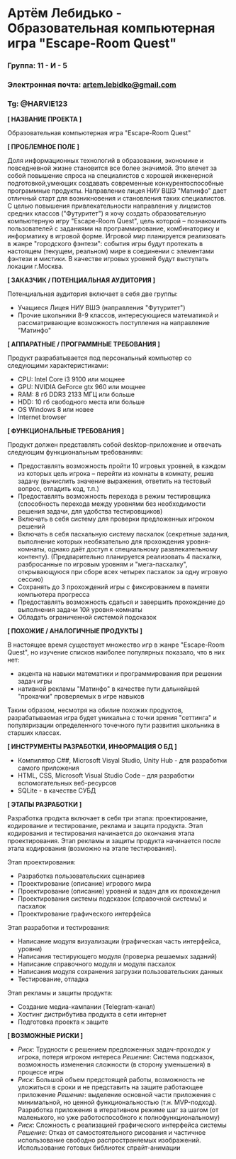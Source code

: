 # Артём Лебидько - Образовательная компьютерная игра "Escape-Room Quest"

### Группа: 11 - И - 5
### Электронная почта: artem.lebidko@gmail.com
### Tg: @HARVIE123


**[ НАЗВАНИЕ ПРОЕКТА ]**

Образовательная компьютерная игра "Escape-Room Quest"

**[ ПРОБЛЕМНОЕ ПОЛЕ ]**

Доля информационных технологий в образовании, экономике и повседневной жизне становится все более значимой. Это влечет за собой повышение спроса на специалистов с хорошей инженерной подготовкой,умеющих создавать современные конкурентоспособные программные продукты. Направление лицея НИУ ВШЭ "Матинфо" дает отличный старт для возникновения и становления таких специалистов. С целью повышения привлекательности направления у лицеистов средних классов ("Футуритет") я хочу создать образовательную компьютерную игру "Escape-Room Quest", цель которой – познакомить пользователей с заданиями на программирование, комбинаторику и информатику в игровой форме. 
Игровой мир планируется реализовать в жанре "городского фэнтези": события игры будут протекать в настоящем (текущем, реальном) мире в соединении с элементами фэнтези и мистики. В качестве игровых уровней будут выступать локации г.Москва.

**[ ЗАКАЗЧИК / ПОТЕНЦИАЛЬНАЯ АУДИТОРИЯ ]**

Потенциальная аудитория включает в себя две группы:
* Учащиеся Лицея НИУ ВШЭ (направления "Футуритет")
* Прочие школьники 8-9 классов, интересующиеся математикой и рассматривающие возможность поступления на направление "Матинфо"

**[ АППАРАТНЫЕ / ПРОГРАММНЫЕ ТРЕБОВАНИЯ ]** 

Продукт разрабатывается под персональный компьютер со следующими характеристиками:
* CPU: Intel Core i3 9100 или мощнее
* GPU: NVIDIA GeForce gtx 960 или мощнее
* RAM: 8 гб DDR3 2133 МГЦ или больше
* HDD: 10 гб свободного места или больше
* OS Windows 8 или новее
* Internet browser

**[ ФУНКЦИОНАЛЬНЫЕ ТРЕБОВАНИЯ ]**

Продукт должен представлять собой desktop-приложение и отвечать следующим функциональным требованиям:
* Предоставлять возможность пройти 10 игровых уровней, в каждом из которых цель игрока – перейти из комнаты в комнату, решив задачу (вычислить значение выражения, ответить на тестовый вопрос, отладить код, т.п.)
* Предоставлять возможность перехода в режим тестировщика (способность перехода между уровнями без необходимости решения задачи, для удобства тестировщиков)
* Включать в себя систему для проверки предложенных игроком решений
* Включать в себя пасхальную систему пасхалок (секретные задания, выполнение которых необязательно для прохождения уровня-комнаты, однако даёт доступ к специальному
развлекательному контенту). (Предварительно планируется реализовать 4 пасхалки, разбросанные по игровым уровням и "мега-пасхалку", открывающуюся при сборе всех
четырех пасхалок за одну игровую сессию)
* Сохранять до 3 прохождений игры с фиксированием в памяти компьютера прогресса
* Предоставлять возможность сдаться и завершить прохождение до выполнения задачи 10й уровня-комнаты
* Обладать ограниченной системой подсказок 

**[ ПОХОЖИЕ / АНАЛОГИЧНЫЕ ПРОДУКТЫ ]**

В настоящее время существует множество игр в жанре "Escape-Room Quest", но изучение списков наиболее популярных показало, что в них нет:
* акцента на навыки математики и программирования при решении задач игры
* нативной рекламы "Матинфо" в качестве пути дальнейшей "прокачки" проверяемых в игре навыков

Таким образом, несмотря на обилие похожих продуктов, разрабатываемая игра будет уникальна с точки зрения "сеттинга" и популяризации определенного точечного пути развития школьника в старших классах.

**[ ИНСТРУМЕНТЫ РАЗРАБОТКИ, ИНФОРМАЦИЯ О БД ]**

* Компилятор С##, Microsoft Visyal Studio, Unity Hub - для разработки самого приложения
* HTML, CSS, Microsoft Visual Studio Code – для разработки вспомогательных веб-ресурсов
* SQLite - в качестве СУБД

**[ ЭТАПЫ РАЗРАБОТКИ ]**

Разработка продкта включает в себя три этапа: проектирование, кодирование и тестирование, реклама и защита продукта. Этап кодирования и тестирования начинается до окончания этапа проектирования. Этап рекламы и защиты продукта начинается после этапа кодирования (возможно на этапе тестирования).

Этап проектирования:
* Разработка пользовательских сценариев
* Проектирование (описание) игрового мира
* Проектирование (описание) уровней и задач для их прохождения
* Проектирования системы подсказок (справочной системы) и пасхалок
* Проектирование графического интерфейса

Этап разработки и тестирования:
* Написание модуля визуализации (графическая часть интерфейса, уровни)
* Написания тестирующего модуля (проверка решаемых заданий)
* Написание справочного модуля и модуля пасхалок
* Написания модуля сохранения загрузки пользовательских данных
* Тестирование, отладка

Этап рекламы и защиты продукта:
* Создание медиа-кампании (Telegram-канал)
* Хостинг дистрибутива продукта в сети интернет
* Подготовка проекта к защите

**[ ВОЗМОЖНЫЕ РИСКИ ]**

* *Риск*: Трудности с решением предложенных задач-проходок у игрока, потеря игроком интереса
*Решение*: Система подсказок, возможность изменения сложности (в сторону уменьшения) в процессе игры
* *Риск*: Большой объем предстоящей работы, возможность не уложиться в сроки и не представить на защите работающее приложение
*Решение*: выделение основной части приложения с минимальной, но ценной функциональностью (т.н. MVP-подход). Разработка приложения в итеративном режиме шаг
за шагом (от маленького, но уже работоспособного к полнофункциональному)
* *Риск*: Сложность с реализацией графического интерфейса системы
*Решение*: Отказ от самостоятельного рисования и частичное использование свободно распространяемых изображений. Использование готовых библиотек спрайт-анимации
